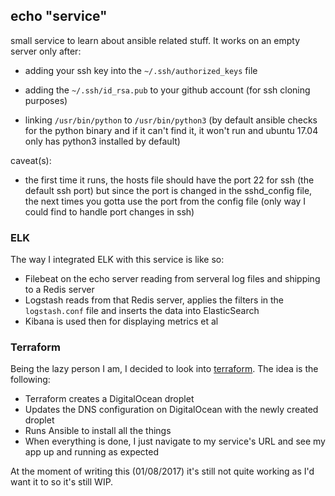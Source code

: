 ## echo "service"

small service to learn about ansible related stuff. It works on an empty server only after:

* adding your ssh key into the ```~/.ssh/authorized_keys``` file

* adding the ```~/.ssh/id_rsa.pub``` to your github account (for ssh cloning purposes) 

* linking ```/usr/bin/python``` to ```/usr/bin/python3``` (by default ansible checks for the python binary and if it can't find it, it won't run and ubuntu 17.04 only has python3 installed by default)

caveat(s): 

* the first time it runs, the hosts file should have the port 22 for ssh (the default ssh port) but since the port is changed in the sshd_config file, the next times you gotta use the port from the config file (only way I could find to handle port changes in ssh)

### ELK

The way I integrated ELK with this service is like so:

- Filebeat on the echo server reading from serveral log files and shipping to a Redis server
- Logstash reads from that Redis server, applies the filters in the `logstash.conf` file and inserts the data into ElasticSearch
- Kibana is used then for displaying metrics et al

### Terraform

Being the lazy person I am, I decided to look into [terraform](https://terraform.io). The idea is the following: 

- Terraform creates a DigitalOcean droplet
- Updates the DNS configuration on DigitalOcean with the newly created droplet
- Runs Ansible to install all the things
- When everything is done, I just navigate to my service's URL and see my app up and running as expected

At the moment of writing this (01/08/2017) it's still not quite working as I'd want it to so it's still WIP.